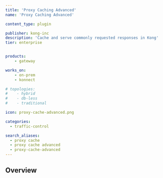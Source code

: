 ```yaml
---
title: 'Proxy Caching Advanced'
name: 'Proxy Caching Advanced'

content_type: plugin

publisher: kong-inc
description: 'Cache and serve commonly requested responses in Kong'
tier: enterprise


products:
    - gateway

works_on:
    - on-prem
    - konnect

# topologies:
#    - hybrid
#    - db-less
#    - traditional

icon: proxy-cache-advanced.png

categories:
  - traffic-control

search_aliases:
  - proxy cache
  - proxy cache advanced
  - proxy-cache-advanced
---
```


## Overview
